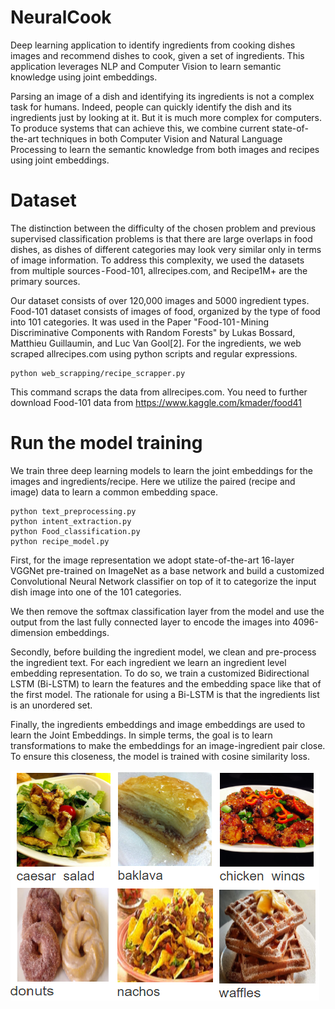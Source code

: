 # NeuralCook

Deep learning application to identify ingredients from cooking dishes images and recommend dishes to cook, given a set of ingredients. This application leverages NLP and Computer Vision to learn semantic knowledge using joint embeddings.

Parsing an image of a dish and identifying its ingredients is not a complex task for humans. Indeed, people can quickly identify the dish and its ingredients just by looking at it. But it is much more complex for computers. To produce systems that can achieve this, we combine current state-of-the-art techniques in both Computer Vision and Natural Language Processing to learn the semantic knowledge from both images and recipes using joint embeddings.

# Dataset
The distinction between the difficulty of the chosen problem and previous supervised classification problems is that there are large overlaps in food dishes, as dishes of different categories may look very similar only in terms of image information. To address this complexity, we used the datasets from multiple sources - Food-101, allrecipes.com, and Recipe1M+ are the primary sources.

Our dataset consists of over 120,000 images and 5000 ingredient types. Food-101 dataset consists of images of food, organized by the type of food into 101 categories. It was used in the Paper "Food-101 - Mining Discriminative Components with Random Forests" by Lukas Bossard, Matthieu Guillaumin, and Luc Van Gool[2]. For the ingredients, we web scraped allrecipes.com using python scripts and regular expressions.

```
python web_scrapping/recipe_scrapper.py
```
This command scraps the data from allrecipes.com. You need to further download Food-101 data from https://www.kaggle.com/kmader/food41  

# Run the model training

We train three deep learning models to learn the joint embeddings for the images and ingredients/recipe. Here we utilize the paired (recipe and image) data to learn a common embedding space.

```
python text_preprocessing.py
python intent_extraction.py
python Food_classification.py
python recipe_model.py
```
First, for the image representation we adopt state-of-the-art 16-layer VGGNet pre-trained on ImageNet as a base network and build a customized Convolutional Neural Network classifier on top of it to categorize the input dish image into one of the 101 categories.

We then remove the softmax classification layer from the model and use the output from the last fully connected layer to encode the images into 4096-dimension embeddings.

Secondly, before building the ingredient model, we clean and pre-process the ingredient text. For each ingredient we learn an ingredient level embedding representation. To do so, we train a customized Bidirectional LSTM (Bi-LSTM) to learn the features and the embedding space like that of the first model. The rationale for using a Bi-LSTM is that the ingredients list is an unordered set.

Finally, the ingredients embeddings and image embeddings are used to learn the Joint Embeddings. In simple terms, the goal is to learn transformations to make the embeddings for an image-ingredient pair close. To ensure this closeness, the model is trained with cosine similarity loss.

![](images/classification.png) 
